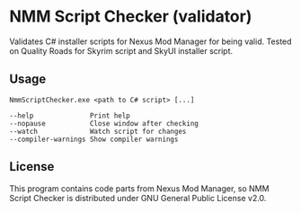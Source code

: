 # NMM Script Checker (validator)
Validates C# installer scripts for Nexus Mod Manager for being valid. Tested on Quality Roads for Skyrim script and SkyUI installer script. 

## Usage
```
NmmScriptChecker.exe <path to C# script> [...]

--help              Print help
--nopause           Close window after checking
--watch             Watch script for changes
--compiler-warnings Show compiler warnings
```

## License
This program contains code parts from Nexus Mod Manager, so NMM Script Checker is distributed under GNU General Public License v2.0.
